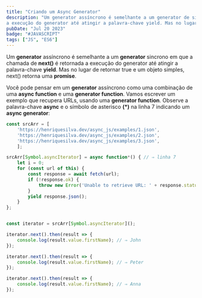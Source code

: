 ```yaml
---
title: "Criando um Async Generator"
description: "Um generator assíncrono é semelhante a um generator de sincrono em que a chamada de next() é retornada
a execução do generator até atingir a palavra-chave yield. Mas no lugar de retornar true e um objeto simples, next() retorna uma promise."
pubDate: "Jul 20 2023"
badge: "#JAVASCRIPT"
tags: ["JS", "ES6"]
---
```


Um <b>generator</b> assíncrono é semelhante a um <b>generator</b> sincrono em que a chamada de <b>next()</b> é retornada
a execução do generator até atingir a palavra-chave <b>yield</b>. Mas no lugar de retornar true e um objeto simples, next() retorna uma <b>promise</b>.

Você pode pensar em um <b>generator</b> assíncrono como uma combinação de uma <b>async function</b>
e uma <b>generator function</b>. Vamos escrever um exemplo que recupera URLs, usando uma <b>generator function</b>. 
Observe a palavra-chave <b>async</b> e o símbolo de asterisco <b>(*)</b> na linha 7 indicando um <b>async generator</b>:

```javascript
const srcArr = [
    'https://henriquesilva.dev/async_js/examples/1.json',
    'https://henriquesilva.dev/async_js/examples/2.json',
    'https://henriquesilva.dev/async_js/examples/3.json',
    ];

srcArr[Symbol.asyncIterator] = async function*() { // ⇒ linha 7
    let i = 0;
    for (const url of this) {
        const response = await fetch(url);
        if (!response.ok) {
            throw new Error('Unable to retrieve URL: ' + response.status);
        }
        yield response.json();
    }
};


const iterator = srcArr[Symbol.asyncIterator]();

iterator.next().then(result => {
    console.log(result.value.firstName); // ⇒ John
});

iterator.next().then(result => {
    console.log(result.value.firstName); // ⇒ Peter
});

iterator.next().then(result => {
    console.log(result.value.firstName); // ⇒ Anna
});

```